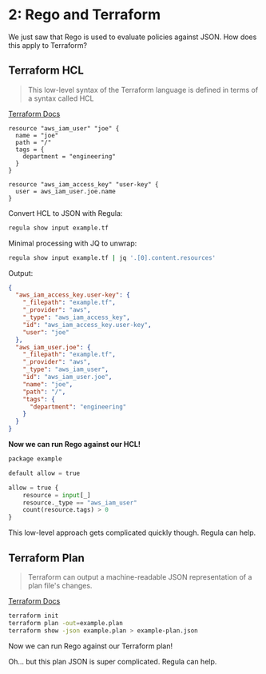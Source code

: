 # 2: Rego and Terraform

We just saw that Rego is used to evaluate policies against JSON. How does this
apply to Terraform?

## Terraform HCL

> This low-level syntax of the Terraform language is defined in terms of a syntax called HCL

[Terraform Docs](https://www.terraform.io/docs/language/syntax/configuration.html)

```hcl
resource "aws_iam_user" "joe" {
  name = "joe"
  path = "/"
  tags = {
    department = "engineering"
  }
}

resource "aws_iam_access_key" "user-key" {
  user = aws_iam_user.joe.name
}
```

Convert HCL to JSON with Regula:

```bash
regula show input example.tf
```

Minimal processing with JQ to unwrap:

```bash
regula show input example.tf | jq '.[0].content.resources'
```

Output:

```json
{
  "aws_iam_access_key.user-key": {
    "_filepath": "example.tf",
    "_provider": "aws",
    "_type": "aws_iam_access_key",
    "id": "aws_iam_access_key.user-key",
    "user": "joe"
  },
  "aws_iam_user.joe": {
    "_filepath": "example.tf",
    "_provider": "aws",
    "_type": "aws_iam_user",
    "id": "aws_iam_user.joe",
    "name": "joe",
    "path": "/",
    "tags": {
      "department": "engineering"
    }
  }
}
```

**Now we can run Rego against our HCL!**

```python
package example

default allow = true

allow = true {
    resource = input[_]
    resource._type == "aws_iam_user"
    count(resource.tags) > 0
}
```

This low-level approach gets complicated quickly though. Regula can help.

## Terraform Plan

> Terraform can output a machine-readable JSON representation of a plan file's changes.

[Terraform Docs](https://www.terraform.io/docs/internals/json-format.html)

```bash
terraform init
terraform plan -out=example.plan
terraform show -json example.plan > example-plan.json
```

Now we can run Rego against our Terraform plan!

Oh... but this plan JSON is super complicated. Regula can help.

